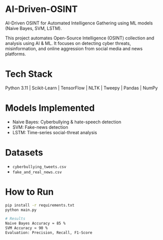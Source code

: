 # AI-Driven-OSINT
AI-Driven OSINT for Automated Intelligence Gathering using ML models (Naive Bayes, SVM, LSTM).

This project automates Open-Source Intelligence (OSINT) collection and analysis using AI & ML.
It focuses on detecting cyber threats, misinformation, and online aggression from social media
and news platforms.

# Tech Stack
Python 3.11 | Scikit-Learn | TensorFlow | NLTK | Tweepy | Pandas | NumPy

# Models Implemented
- Naive Bayes: Cyberbullying & hate-speech detection  
- SVM: Fake-news detection  
- LSTM: Time-series social-threat analysis  

# Datasets
- `cyberbullying_tweets.csv`
- `fake_and_real_news.csv`

# How to Run
```bash
pip install -r requirements.txt
python main.py

# Results
Naive Bayes Accuracy ≈ 85 %
SVM Accuracy ≈ 90 %
Evaluation: Precision, Recall, F1-Score
